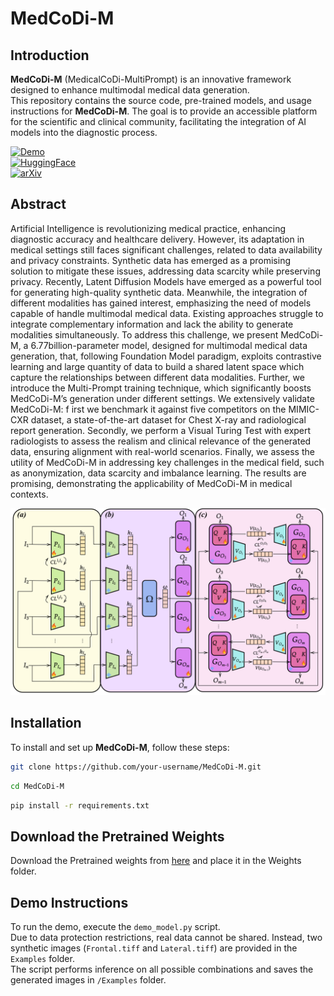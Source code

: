 # MedCoDi-M

## Introduction
**MedCoDi-M** (MedicalCoDi-MultiPrompt) is an innovative framework designed to enhance multimodal medical data generation.  
This repository contains the source code, pre-trained models, and usage instructions for **MedCoDi-M**. The goal is to provide an accessible platform for the scientific and clinical community, facilitating the integration of AI models into the diagnostic process.

[![Demo](https://img.shields.io/badge/Demo-View-green)](https://medcodim.unicampus.it/overview)  
[![HuggingFace](https://img.shields.io/badge/HuggingFace-View-blue)](https://huggingface.co/spaces/dmolino/MedCoDi-M)  
[![arXiv](https://img.shields.io/badge/arXiv-1234.56789-b31b1b)](https://arxiv.org/abs/2501.04614)


## Abstract
Artificial Intelligence is revolutionizing medical practice, enhancing diagnostic accuracy and healthcare delivery. However, its adaptation in medical settings still faces significant challenges, related to data availability and privacy constraints. Synthetic data has emerged as a promising solution to mitigate these issues, addressing data scarcity while preserving privacy. Recently, Latent Diffusion Models have emerged as a powerful tool for generating high-quality synthetic data. Meanwhile, the integration of different modalities has gained interest, emphasizing the need of models capable of handle multimodal medical data. Existing approaches struggle to integrate complementary information and lack the ability to generate modalities simultaneously. To address this challenge, we present MedCoDi-M, a 6.77billion-parameter model, designed for multimodal medical data generation, that, following Foundation Model paradigm, exploits contrastive learning and large quantity of data to build a shared latent space which capture the relationships between different data modalities. Further, we introduce the Multi-Prompt training technique, which significantly boosts MedCoDi-M’s generation under different settings. We extensively validate MedCoDi-M: f irst we benchmark it against five competitors on the MIMIC-CXR dataset, a state-of-the-art dataset for Chest X-ray and radiological report generation. Secondly, we perform a Visual Turing Test with expert radiologists to assess the realism and clinical relevance of the generated data, ensuring alignment with real-world scenarios. Finally, we assess the utility of MedCoDi-M in addressing key challenges in the medical field, such as anonymization, data scarcity and imbalance learning. The results are promising, demonstrating the applicability of MedCoDi-M in medical contexts.

![alt text](https://github.com/cosbidev/MedCoDi-M/blob/main/Model.png)

 
## Installation
To install and set up **MedCoDi-M**, follow these steps:

```bash
git clone https://github.com/your-username/MedCoDi-M.git
```
```bash
cd MedCoDi-M
```
```bash
pip install -r requirements.txt
```
## Download the Pretrained Weights
Download the Pretrained weights from [here](https://unicampus365-my.sharepoint.com/:u:/g/personal/daniele_molino_unicampus_it/EaeJqsDx5RNFhAij-80UGdEBuiMw9DrnVqy7cvEstgUo3w?e=xdVpt0) and place it in the Weights folder.

## Demo Instructions
To run the demo, execute the `demo_model.py` script.  
Due to data protection restrictions, real data cannot be shared. Instead, two synthetic images (`Frontal.tiff` and `Lateral.tiff`) are provided in the `Examples` folder.  
The script performs inference on all possible combinations and saves the generated images in `/Examples` folder.


